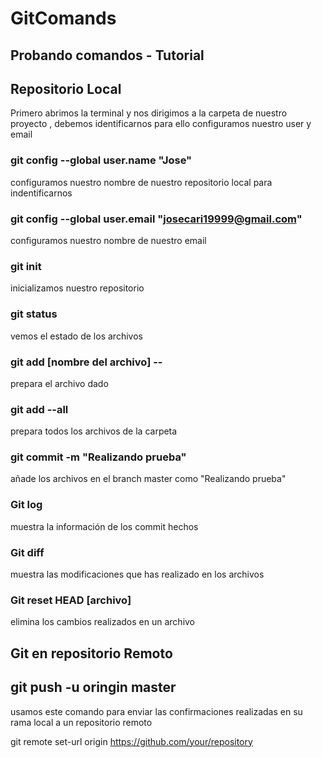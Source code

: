 # GitComands

## Probando comandos - Tutorial

## Repositorio Local
Primero abrimos la terminal y nos dirigimos a la carpeta de nuestro proyecto ,
debemos identificarnos para ello configuramos nuestro user y email
### git config --global user.name "Jose" 
configuramos nuestro nombre de nuestro repositorio local para indentificarnos 
### git config --global user.email "josecari19999@gmail.com" 
configuramos nuestro nombre de nuestro email
### git init 
inicializamos nuestro repositorio
### git status 
vemos el estado de los archivos
### git add [nombre del archivo] --
prepara el archivo dado
### git add --all 
prepara todos  los archivos de la carpeta 
### git commit  -m "Realizando prueba"
añade los archivos en el branch master como "Realizando prueba"

### Git log 
muestra la información de los commit hechos 

### Git diff 
muestra las modificaciones que has realizado en los archivos 
### Git reset HEAD [archivo]  
elimina los cambios realizados en un archivo

## Git en repositorio Remoto

## git push -u oringin master    
usamos este comando para enviar las confirmaciones realizadas en su rama local a un repositorio remoto


git remote set-url origin https://github.com/your/repository

